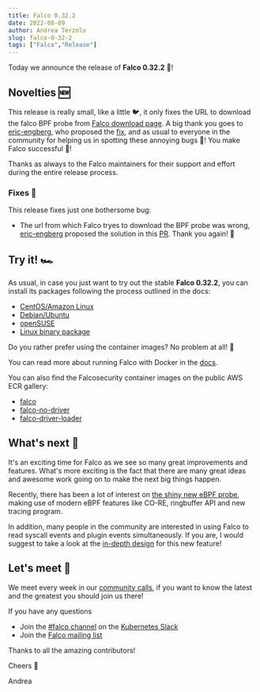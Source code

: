 ```yaml
---
title: Falco 0.32.2
date: 2022-08-09
author: Andrea Terzolo
slug: falco-0-32-2
tags: ["Falco","Release"]
---
```


Today we announce the release of **Falco 0.32.2** 🦅!

## Novelties 🆕

This release is really small, like a little 🐦, it only fixes the URL to download the falco BPF probe from [Falco download page](https://download.falco.org/). A big thank you goes to [eric-engberg](https://github.com/eric-engberg), who proposed the [fix](https://github.com/falcosecurity/falco/pull/2142), and as usual to everyone in the community for helping us in spotting these annoying bugs 🐛! You make Falco successful 🦅!

Thanks as always to the Falco maintainers for their support and effort during the entire release process.

### Fixes 🐛

This release fixes just one bothersome bug:

* The url from which Falco tryes to download the BPF probe was wrong, [eric-engberg](https://github.com/eric-engberg) proposed the solution in this [PR](https://github.com/falcosecurity/falco/pull/2142). Thank you again! 🙏

## Try it! 🏎️

As usual, in case you just want to try out the stable **Falco 0.32.2**, you can install its packages following the process outlined in the docs:

* [CentOS/Amazon Linux](https://falco.org/docs/getting-started/installation/#centos-rhel)
* [Debian/Ubuntu](https://falco.org/docs/getting-started/installation/#debian)
* [openSUSE](https://falco.org/docs/getting-started/installation/#suse)
* [Linux binary package](https://falco.org/docs/getting-started/installation/#linux-binary)

Do you rather prefer using the container images? No problem at all! 🐳

You can read more about running Falco with Docker in the [docs](https://falco.org/docs/getting-started/running/#docker).

You can also find the Falcosecurity container images on the public AWS ECR gallery:

* [falco](https://gallery.ecr.aws/falcosecurity/falco)
* [falco-no-driver](https://gallery.ecr.aws/falcosecurity/falco-no-driver)
* [falco-driver-loader](https://gallery.ecr.aws/falcosecurity/falco-driver-loader)

## What's next 🔮

It's an exciting time for Falco as we see so many great improvements and features. What's more exciting is the fact that there are many great ideas and awesome work going on to make the next big things happen.

Recently, there has been a lot of interest on [the shiny new eBPF probe](https://github.com/falcosecurity/libs/pull/268), making use of modern eBPF features like CO-RE, ringbuffer API and new tracing program.

In addition, many people in the community are interested in using Falco to read syscall events and plugin events simultaneously. If you are, I would suggest to take a look at the [in-depth design](https://github.com/falcosecurity/falco/issues/2074) for this new feature!

## Let's meet 🤝

We meet every week in our [community calls](https://github.com/falcosecurity/community),
if you want to know the latest and the greatest you should join us there!

If you have any questions

* Join the [#falco channel](https://kubernetes.slack.com/messages/falco) on the [Kubernetes Slack](https://slack.k8s.io)
* Join the [Falco mailing list](https://lists.cncf.io/g/cncf-falco-dev)

Thanks to all the amazing contributors!

Cheers 🎊

Andrea
